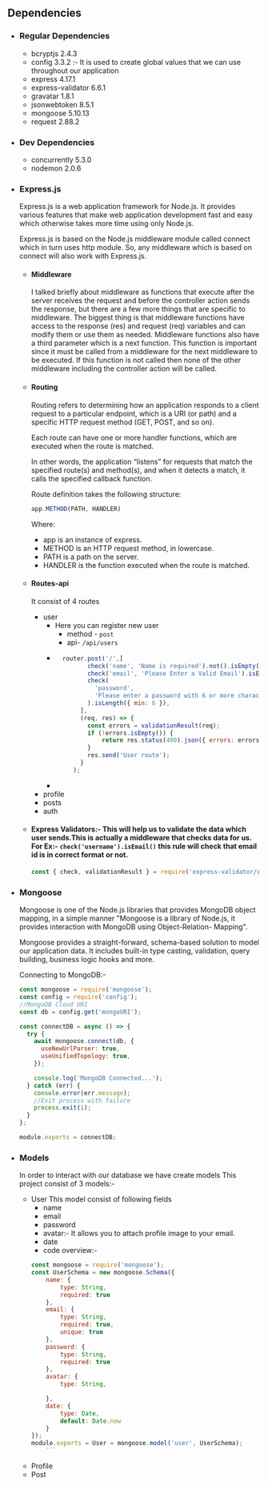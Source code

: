 ## Dependencies

- ### Regular Dependencies

    -  bcryptjs 2.4.3
    -  config 3.3.2 :- It is used to create global values that we can use throughout our application
    -  express 4.17.1
    -  express-validator 6.6.1
    -  gravatar 1.8.1
    -  jsonwebtoken 8.5.1
    -  mongoose 5.10.13
    -  request  2.88.2

- ### Dev Dependencies

	- concurrently 5.3.0
	- nodemon 2.0.6

- ### Express.js
	Express.js is a web application framework for Node.js. It provides various features that make web application development fast and easy which otherwise takes more time using only Node.js.

	Express.js is based on the Node.js middleware module called connect which in turn uses http module. So, any middleware which is based on connect will also work with Express.js.
    
    - #### Middleware
       I talked briefly about middleware as functions that execute after the server receives the request and before the controller action sends the response, but there are a few more things that are specific to middleware. The biggest thing is that middleware functions have access to the response (res) and request (req) variables and can modify them or use them as needed. Middleware functions also have a third parameter which is a next function. This function is important since it must be called from a middleware for the next middleware to be executed. If this function is not called then none of the other middleware including the controller action will be called.
    - #### Routing
    	Routing refers to determining how an application responds to a client request to a particular endpoint, which is a URI (or path) and a specific HTTP request method (GET, POST, and so on).
        
        Each route can have one or more handler functions, which are executed when the route is matched.
        
        In other words, the application “listens” for requests that match the specified route(s) and method(s), and when it detects a match, it calls the specified callback function.
		
        Route definition takes the following structure:
        ```javascript
		app.METHOD(PATH, HANDLER)
		```
        Where:
        - app is an instance of express.
		- METHOD is an HTTP request method, in lowercase.
		- PATH is a path on the server.
		- HANDLER is the function executed when the route is matched.
		
    - #### Routes-api
    	It consist of 4 routes
        - user
        	- Here you can register new user
        	  - method - `post`
        	  - api- `/api/users`
             - ```javascript
             	 router.post('/',[
                        check('name', 'Name is required').not().isEmpty(),
                        check('email', 'Please Enter a Valid Email').isEmail(),
                        check(
                          'password',
                          'Please enter a password with 6 or more characters'
                        ).isLength({ min: 6 }),
                      ],
                      (req, res) => {
                        const errors = validationResult(req);
                        if (!errors.isEmpty()) {
                            return res.status(400).json({ errors: errors.array() });
                        }
                        res.send('User route');
                      }
                    );	
			     ```
        	- 
        - profile
        - posts
        - auth
    - #### Express Validators:- This will help us to validate the data which user sends.This is actually a middleware that checks data for us. For Ex:- `check('username').isEmail()` this rule will check that email id is in correct format or not.
      ```javascript
	  const { check, validationResult } = require('express-validator/check');
	  ```
- ### Mongoose
     Mongoose is one of the Node.js libraries that provides MongoDB object mapping, in a simple manner "Mongoose is a library of Node.js, it provides interaction with MongoDB using Object-Relation- Mapping".

	Mongoose provides a straight-forward, schema-based solution to model our application data. It includes built-in type casting, validation, query building, business logic hooks and more.
    
    Connecting to MongoDB:- 
    ```javascript
    const mongoose = require('mongoose');
    const config = require('config');
    //MongoDB Cloud URI
    const db = config.get('mongoURI');

    const connectDB = async () => {
      try {
        await mongoose.connect(db, {
          useNewUrlParser: true,
          useUnifiedTopology: true,
        });

        console.log('MongoDB Connected...');
      } catch (err) {
        console.error(err.message);
        //Exit process with failure
        process.exit(1);
      }
    };

    module.exports = connectDB;
	```
- ### Models
	
    In order to interact with our database we have create models
    This project consist of 3 models:-
    - User
    	This model consist of following fields
        - name
        - email
        - password
        - avatar:- It allows you to attach profile image to your email.
        - date
        - code overview:- 
        ```javascript
		const mongoose = require('mongoose');
        const UserSchema = new mongoose.Schema({
            name: {
                type: String,
                required: true
            },
            email: {
                type: String,
                required: true,
                unique: true
            },
            password: {
                type: String,
                required: true
            },
            avatar: {
                type: String,

            },
            date: {
                type: Date,
                default: Date.now
            }
        });
		module.exports = User = mongoose.model('user', UserSchema);
			```
    - Profile
    - Post